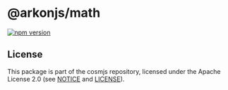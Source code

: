 # @arkonjs/math

[![npm version](https://img.shields.io/npm/v/@arkonjs/math.svg)](https://www.npmjs.com/package/@arkonjs/math)

## License

This package is part of the cosmjs repository, licensed under the Apache License
2.0 (see [NOTICE](https://github.com/NLGRF/arkonjs/blob/main/NOTICE) and
[LICENSE](https://github.com/NLGRF/arkonjs/blob/main/LICENSE)).
